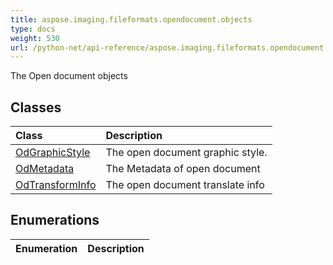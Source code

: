 ```yaml
---
title: aspose.imaging.fileformats.opendocument.objects
type: docs
weight: 530
url: /python-net/api-reference/aspose.imaging.fileformats.opendocument.objects/
---
```



The Open document objects

## **Classes**
|**Class**|**Description**|
| :- | :- |
|[OdGraphicStyle](/imaging/python-net/api-reference/aspose.imaging.fileformats.opendocument.objects/odgraphicstyle/)|The open document graphic style.|
|[OdMetadata](/imaging/python-net/api-reference/aspose.imaging.fileformats.opendocument.objects/odmetadata/)|The Metadata of open document|
|[OdTransformInfo](/imaging/python-net/api-reference/aspose.imaging.fileformats.opendocument.objects/odtransforminfo/)|The open document translate info|
## **Enumerations**
|**Enumeration**|**Description**|
| :- | :- |
